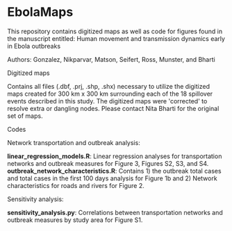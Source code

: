 # EbolaMaps
This repository contains digitized maps as well as code for figures found in the manuscript entitled: Human movement and transmission dynamics early in Ebola outbreaks

Authors: Gonzalez, Nikparvar, Matson, Seifert, Ross, Munster, and Bharti 

Digitized maps 

Contains all files (.dbf, .prj, .shp, .shx) necessary to utilize the digitized maps created for  300 km x 300 km surrounding each of the 18 spillover events described in this study. The digitized maps were 'corrected' to resolve extra or dangling nodes. Please contact Nita Bharti for the original set of maps.  

Codes 

Network transportation and outbreak analysis: 

**linear_regression_models.R**: Linear regression analyses for transportation networks and outbreak measures for Figure 3, Figures S2, S3, and S4.
**outbreak_network_characteristics.R**: Contains 1) the outbreak total cases and total cases in the first 100 days analysis for Figure 1b and 2) Network characteristics for roads and rivers for Figure 2. 

Sensitivity analysis:

**sensitivity_analysis.py**: Correlations between transportation networks and outbreak measures by study area for Figure S1.





